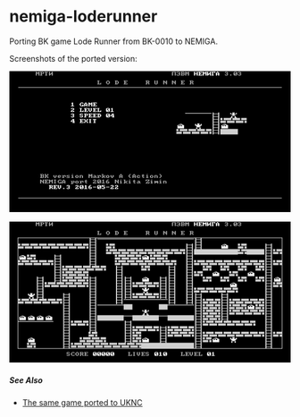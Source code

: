# nemiga-loderunner
Porting BK game Lode Runner from BK-0010 to NEMIGA.

Screenshots of the ported version:

![](screenshot/current-menu.png)

![](screenshot/current-level.png)

##### See Also

 - [The same game ported to UKNC](https://github.com/nzeemin/uknc-loderunner)
